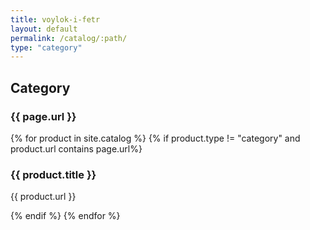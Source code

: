 ```yaml
---
title: voylok-i-fetr
layout: default
permalink: /catalog/:path/
type: "category"
---
```

<h2>Category</h2>
<h3>{{ page.url }}</h3>
{% for product in site.catalog %}
{% if product.type != "category" and product.url contains page.url%}
<h3>{{ product.title }}</h3>
<p>{{ product.url }}</p>
{% endif %}
{% endfor %}